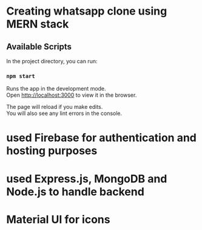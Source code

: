 # Creating whatsapp clone using MERN stack 

## Available Scripts

In the project directory, you can run:

### `npm start`

Runs the app in the development mode.\
Open [http://localhost:3000](http://localhost:3000) to view it in the browser.

The page will reload if you make edits.\
You will also see any lint errors in the console.

# used Firebase for authentication and hosting purposes 
# used Express.js, MongoDB and Node.js to handle backend 

# Material UI for icons 